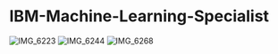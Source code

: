 # IBM-Machine-Learning-Specialist

![IMG_6223](https://github.com/user-attachments/assets/a6e099c2-ec8c-4ff2-b8e4-b17181b6f406)
![IMG_6244](https://github.com/user-attachments/assets/196bf652-554e-4ac8-9f64-b4b33562b5a2)
![IMG_6268](https://github.com/user-attachments/assets/a4037ab0-2d25-4172-8eaa-b8cd788e51dd)
